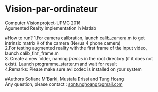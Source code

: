 # Vision-par-ordinateur

Computer Vision project-UPMC 2016<br/>
Agumented Reality implementation in Matlab

#How to run?
1.For camera calibration, launch calib_camera.m to get intrinsic matrix K of the camera (Nexus 4 phone camera)<br/>
2.For testing augmented reality with the first frame of the input video, launch calib_first_frame.m <br/>
3. Create a new folder, naming <i>frames</i> in the root directory (if it does not exist). Launch programme_starter.m and wait for result
<br/>
4.Remarks: Please make sure avi codec is installed on your system 

#Authors
Sofiane M'Barki, Mustafa Drissi and Tung Hoang <br/>
Any question, please contact : sontunghoang@gmail.com



